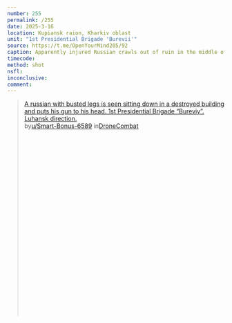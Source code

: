 ```yaml
---
number: 255
permalink: /255
date: 2025-3-16
location: Kupiansk raion, Kharkiv oblast
unit: "1st Presidential Brigade 'Burevii'"
source: https://t.me/OpenYourMind205/92
caption: Apparently injured Russian crawls out of ruin in the middle of residential area, grabs his AK, makes test shot, leans back and shoots himself, his helmet blown away
timecode: 
method: shot
nsfl: 
inconclusive: 
comment: 
---
```

<blockquote class="reddit-embed-bq" style="height:500px" data-embed-height="740"><a href="https://www.reddit.com/r/DroneCombat/comments/1jcpf7o/a_russian_with_busted_legs_is_seen_sitting_down/">A russian with busted legs is seen sitting down in a destroyed building and puts his gun to his head. 1st Presidential Brigade “Bureviy”. Luhansk direction.</a><br> by<a href="https://www.reddit.com/user/Smart-Bonus-6589/">u/Smart-Bonus-6589</a> in<a href="https://www.reddit.com/r/DroneCombat/">DroneCombat</a></blockquote><script async="" src="https://embed.reddit.com/widgets.js" charset="UTF-8"></script>